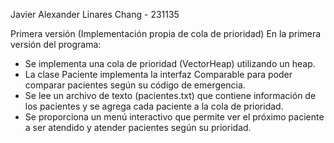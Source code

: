 Javier Alexander Linares Chang - 231135

Primera versión (Implementación propia de cola de prioridad)
En la primera versión del programa:

- Se implementa una cola de prioridad (VectorHeap) utilizando un heap.
- La clase Paciente implementa la interfaz Comparable para poder comparar pacientes según su código de emergencia.
- Se lee un archivo de texto (pacientes.txt) que contiene información de los pacientes y se agrega cada paciente a la cola de prioridad.
- Se proporciona un menú interactivo que permite ver el próximo paciente a ser atendido y atender pacientes según su prioridad.
